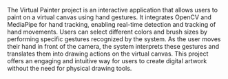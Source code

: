 The Virtual Painter project is an interactive application that allows users to paint on a virtual canvas using hand gestures. It integrates OpenCV and MediaPipe for hand tracking, enabling real-time detection and tracking of hand movements. Users can select different colors and brush sizes by performing specific gestures recognized by the system. As the user moves their hand in front of the camera, the system interprets these gestures and translates them into drawing actions on the virtual canvas. This project offers an engaging and intuitive way for users to create digital artwork without the need for physical drawing tools.
